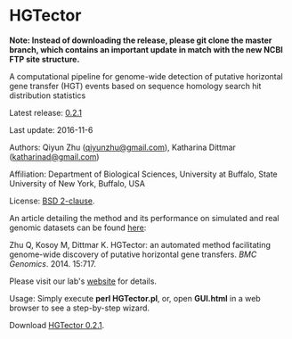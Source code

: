 HGTector
==========

**Note: Instead of downloading the release, please git clone the master branch, which contains an important update in match with the new NCBI FTP site structure.**

A computational pipeline for genome-wide detection of putative horizontal gene transfer (HGT) events based on sequence homology search hit distribution statistics

Latest release: [0.2.1](https://github.com/DittmarLab/HGTector/archive/0.2.1.zip)

Last update: 2016-11-6

Authors: Qiyun Zhu (<qiyunzhu@gmail.com>), Katharina Dittmar (<katharinad@gmail.com>)

Affiliation: Department of Biological Sciences, University at Buffalo, State University of New York, Buffalo, USA

License: [BSD 2-clause](http://opensource.org/licenses/BSD-2-Clause).

An article detailing the method and its performance on simulated and real genomic datasets can be found [here](http://www.biomedcentral.com/1471-2164/15/717):

Zhu Q, Kosoy M, Dittmar K. HGTector: an automated method facilitating genome-wide discovery of putative horizontal gene transfers. *BMC Genomics*. 2014. 15:717.

Please visit our lab's [website](http://katharina-dittmar.squarespace.com/) for details.

Usage: Simply execute **perl HGTector.pl**, or, open **GUI.html** in a web browser to see a step-by-step wizard.

Download [HGTector 0.2.1](https://github.com/DittmarLab/HGTector/archive/0.2.1.zip).
